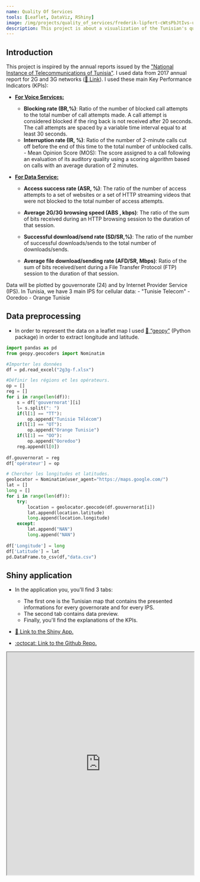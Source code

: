 ```yaml
---
name: Quality Of Services
tools: [Leaflet, DataViz, RShiny]
image: /img/projects/quality_of_services/frederik-lipfert-cWtsPbJtIvs-unsplash.jpg
description: This project is about a visualization of the Tunisian's quality of services comparing the 3 major internet providers' cellular data (2017).
---
```


## Introduction

This project is inspired by the annual reports issued by the ["National Instance of Telecommunications of Tunisia"](http://www.intt.tn/fr/index.php?home).
I used data from 2017 annual report for 2G and 3G networks ([:link: Link](https://github.com/sayfchagtmi/Qos_3G-2G_Tunisie/raw/master/2g3g-f.xlsx)).
I used these main Key Performance Indicators (KPIs):

* **<u>For Voice Services:</u>**
    - **Blocking rate (BR,%)**: Ratio of the number of blocked call attempts to the total number of call attempts made. A call attempt is considered blocked if the ring back is not received after 20 seconds. The call attempts are spaced by a variable time interval equal to at least 30 seconds.
    - **Interruption rate (IR, %)**: Ratio of the number of 2-minute calls cut off before the end of this time to the total number of unblocked calls. - Mean Opinion Score (MOS): The score assigned to a call following an evaluation of its auditory quality using a scoring algorithm based on calls with an average duration of 2 minutes.

* **<u>For Data Service:</u>**

    - **Access success rate (ASR, %)**: The ratio of the number of access attempts to a set of websites or a set of HTTP streaming videos that were not blocked to the total number of access attempts.

    - **Average 2G/3G browsing speed (ABS , kbps)**: The ratio of the sum of bits received during an HTTP browsing session to the duration of that session.

    - **Successful download/send rate (SD/SR,%)**: The ratio of the number of successful downloads/sends to the total number of downloads/sends.

    - **Average file download/sending rate (AFD/SR, Mbps)**: Ratio of the sum of bits received/sent during a File Transfer Protocol (FTP) session to the duration of that session.

Data will be plotted by gouvernorate (24) and by Internet Provider Service (IPS).
In Tunisia, we have 3 main IPS for cellular data:
    - "Tunisie Telecom"
    - Ooredoo
    - Orange Tunisie

## Data preprocessing
* In order to represent the data on a leaflet map I used [:snake: “geopy”](https://pypi.org/project/geopy/) (Python package) in order to extract longitude and latitude.

```python
import pandas as pd 
from geopy.geocoders import Nominatim

#Importer les données
df = pd.read_excel("2g3g-f.xlsx")

#Définir les régions et les opérateurs.
op = []
reg = []
for i in range(len(df)):
    s = df['gouvernorat'][i]
    l= s.split(": ")
    if(l[1] == "TT"):
        op.append("Tunisie Télécom")
    if(l[1] == "OT"):
        op.append("Orange Tunisie")
    if(l[1] == "OO"):
        op.append("Ooredoo")
    reg.append(l[0])
    
df.gouvernorat = reg
df['opérateur'] = op

# Chercher les longitudes et latitudes.
geolocator = Nominatim(user_agent="https://maps.google.com/")
lat = []
long = []
for i in range(len(df)):
    try:
        location = geolocator.geocode(df.gouvernorat[i])
        lat.append(location.latitude)
        long.append(location.longitude)
    except:
        lat.append("NAN")
        long.append("NAN")
        
df['Longitude'] = long
df['Latitude'] = lat
pd.DataFrame.to_csv(df,"data.csv")

```

## Shiny application

* In the application you, you'll find 3 tabs:
    - The first one is the Tunisian map that contains the presented informations for every governorate and for every IPS.
    - The second tab contains data preview.
    - Finally, you'll find the explanations of the KPIs.

* [:link: Link to the Shiny App.](https://sayfchagtmi.shinyapps.io/Tunisia_Qos_2G3G/)

* [:octocat: Link to the Github Repo.](https://github.com/sayfchagtmi/Qos_3G-2G_Tunisie)

<iframe src="https://sayfchagtmi.shinyapps.io/Tunisia_Qos_2G3G/" width="100%" height="600px">